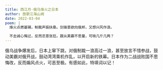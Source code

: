 ```yaml
---
title: 西江月·俄乌烽火之日本
author: 放歌江海山阙
date: 2022-03-04
poem: |
  烽火点燃基辅，制裁声振扶桑。剑锋意欲向俄邦，又想兴风作浪。

  不去诚心悔过，反而恣意张狂。跟从美霸不思量，可晓几斤几两？
---
```


俄乌战争爆发后，日本上窜下跳，对俄制裁一浪高过一浪，甚至放言不惜参战，鼓动美霸对俄开战，鼓动湾湾乘机作乱，以开启新的铁幕。日本作为二战战败国不思悔改，反而煽风点火，可恶至极。有感如此，特填词以记！
